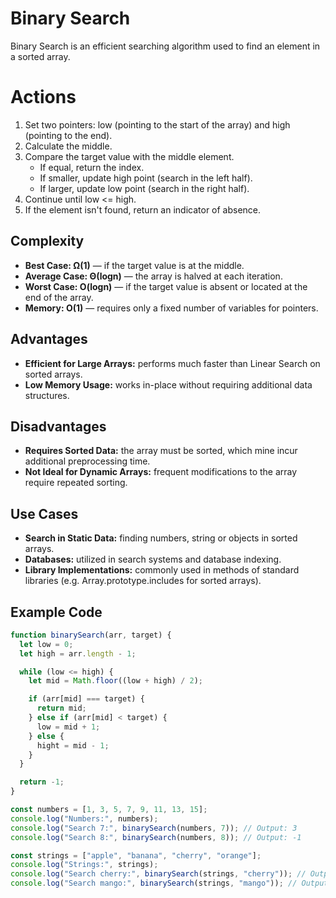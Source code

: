 # Binary Search

Binary Search is an efficient searching algorithm used to find an element in a sorted array.

# Actions

1. Set two pointers: low (pointing to the start of the array) and high (pointing to the end).
2. Calculate the middle.
3. Compare the target value with the middle element.
   - If equal, return the index.
   - If smaller, update high point (search in the left half).
   - If larger, update low point (search in the right half).
4. Continue until low <= high.
5. If the element isn't found, return an indicator of absence.

## Complexity

- **Best Case: Ω(1)** — if the target value is at the middle.
- **Average Case: Θ(logn)** — the array is halved at each iteration.
- **Worst Case: O(logn)** — if the target value is absent or located at the end of the array.
- **Memory: O(1)** — requires only a fixed number of variables for pointers.

## Advantages

- **Efficient for Large Arrays:** performs much faster than Linear Search on sorted arrays.
- **Low Memory Usage:** works in-place without requiring additional data structures.

## Disadvantages

- **Requires Sorted Data:** the array must be sorted, which mine incur additional preprocessing time.
- **Not Ideal for Dynamic Arrays:** frequent modifications to the array require repeated sorting.

## Use Cases

- **Search in Static Data:** finding numbers, string or objects in sorted arrays.
- **Databases:** utilized in search systems and database indexing.
- **Library Implementations:** commonly used in methods of standard libraries (e.g. Array.prototype.includes for sorted arrays).

## Example Code

```js
function binarySearch(arr, target) {
  let low = 0;
  let high = arr.length - 1;

  while (low <= high) {
    let mid = Math.floor((low + high) / 2);

    if (arr[mid] === target) {
      return mid;
    } else if (arr[mid] < target) {
      low = mid + 1;
    } else {
      hight = mid - 1;
    }
  }

  return -1;
}

const numbers = [1, 3, 5, 7, 9, 11, 13, 15];
console.log("Numbers:", numbers);
console.log("Search 7:", binarySearch(numbers, 7)); // Output: 3
console.log("Search 8:", binarySearch(numbers, 8)); // Output: -1

const strings = ["apple", "banana", "cherry", "orange"];
console.log("Strings:", strings);
console.log("Search cherry:", binarySearch(strings, "cherry")); // Output: 2
console.log("Search mango:", binarySearch(strings, "mango")); // Output: -1
```
